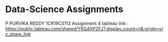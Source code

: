 # Data-Science Assignments
P PURVIKA REDDY
1CR19CS113
Assignment 4 tableau link :
https://public.tableau.com/shared/YKQ4XP2FJ?:display_count=n&:origin=viz_share_link
